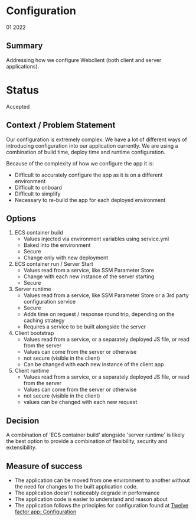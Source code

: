# Configuration

01 2022

## Summary

Addressing how we configure Webclient (both client and server applications).

# Status

Accepted

## Context / Problem Statement

Our configuration is extremely complex. We have a lot of different ways of introducing configuration into our application currently.
We are using a combination of build time, deploy time and runtime configuration.

Because of the complexity of how we configure the app it is:

- Difficult to accurately configure the app as it is on a different environment
- Difficult to onboard
- Difficult to simplify
- Necessary to re-build the app for each deployed environment

## Options

1. ECS container build
    * Values injected via environment variables using service.yml
    * Baked into the environment
    * Secure
    * Change only with new deployment
3. ECS container run / Server Start
    * Values read from a service, like SSM Parameter Store
    * Change with each new instance of the server starting
    * Secure
4. Server runtime
    * Values read from a service, like SSM Parameter Store or a 3rd party configuration service
    * Secure
    * Adds time on request / response round trip, depending on the caching strategy
    * Requires a service to be built alongside the server
5. Client bootstrap
    * Values read from a service, or a separately deployed JS file, or read from the server
    * Values can come from the server or otherwise
    * not secure (visible in the client)
    * Can be changed with each new instance of the client app
6. Client runtime
    * Values read from a service, or a separately deployed JS file, or read from the server
    * Values can come from the server or otherwise
    * not secure (visible in the client)
    * values can be changed with each new request

## Decision

A combination of 'ECS container build' alongside 'server runtime' is likely the best option to provide a combination of flexibility, security and extensibility.

## Measure of success

- The application can be moved from one environment to another without the need for changes to the built application code.
- The application doesn't noticeably degrade in performance
- The application code is easier to understand and reason about
- The application follows the principles for configuration found at [Twelve factor app: Configuration](https://12factor.net/config)
